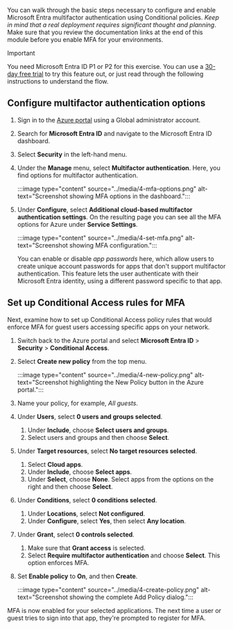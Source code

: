 <a name='configure-azure-ad-mfa-for-applications'></a>

You can walk through the basic steps necessary to configure and enable Microsoft Entra multifactor authentication using Conditional policies. *Keep in mind that a real deployment requires significant thought and planning*. Make sure that you review the documentation links at the end of this module before you enable MFA for your environments.

> [!IMPORTANT]
> You need Microsoft Entra ID P1 or P2 for this exercise. You can use a [30-day free trial](https://azure.microsoft.com/trial/get-started-active-directory/) to try this feature out, or just read through the following instructions to understand the flow.

<a name='configure-multi-factor-authentication-options'></a>

## Configure multifactor authentication options

1. Sign in to the [Azure portal](https://portal.azure.com/) using a Global administrator account.
1. Search for **Microsoft Entra ID** and navigate to the Microsoft Entra ID dashboard.
1. Select **Security** in the left-hand menu.
1. Under the **Manage** menu, select **Multifactor authentication**. Here, you find options for multifactor authentication.

    :::image type="content" source="../media/4-mfa-options.png" alt-text="Screenshot showing MFA options in the dashboard.":::

1. Under **Configure**, select **Additional cloud-based multifactor authentication settings**. On the resulting page you can see all the MFA options for Azure under **Service Settings**.

    :::image type="content" source="../media/4-set-mfa.png" alt-text="Screenshot showing MFA configuration.":::

    You can enable or disable *app passwords* here, which allow users to create unique account passwords for apps that don't support multifactor authentication. This feature lets the user authenticate with their Microsoft Entra identity, using a different password specific to that app.

## Set up Conditional Access rules for MFA

Next, examine how to set up Conditional Access policy rules that would enforce MFA for guest users accessing specific apps on your network.

1. Switch back to the Azure portal and select **Microsoft Entra ID** > **Security** > **Conditional Access**.

1. Select **Create new policy** from the top menu.

    :::image type="content" source="../media/4-new-policy.png" alt-text="Screenshot highlighting the New Policy button in the Azure portal.":::

1. Name your policy, for example, *All guests*.

1. Under **Users**, select **0 users and groups selected**.

   1. Under **Include**, choose **Select users and groups**.
   1. Select users and groups and then choose **Select**.

1. Under **Target resources**, select **No target resources selected**.

   1. Select **Cloud apps**.
   1. Under **Include**, choose **Select apps**.
   1. Under **Select**, choose **None**. Select apps from the options on the right and then choose **Select**.

1. Under **Conditions**, select **0 conditions selected**.

   1. Under **Locations**, select **Not configured**.
   1. Under **Configure**, select **Yes**, then select **Any location**.

1. Under **Grant**, select **0 controls selected**.

   1. Make sure that **Grant access** is selected.
   1. Select **Require multifactor authentication** and choose **Select**. This option enforces MFA.

1. Set **Enable policy** to **On**, and then **Create**.

    :::image type="content" source="../media/4-create-policy.png" alt-text="Screenshot showing the complete Add Policy dialog.":::

MFA is now enabled for your selected applications. The next time a user or guest tries to sign into that app, they're prompted to register for MFA.
